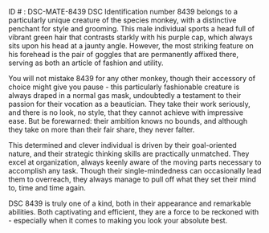 ID # : DSC-MATE-8439
DSC Identification number 8439 belongs to a particularly unique creature of the species monkey, with a distinctive penchant for style and grooming. This male individual sports a head full of vibrant green hair that contrasts starkly with his purple cap, which always sits upon his head at a jaunty angle. However, the most striking feature on his forehead is the pair of goggles that are permanently affixed there, serving as both an article of fashion and utility. 

You will not mistake 8439 for any other monkey, though their accessory of choice might give you pause - this particularly fashionable creature is always draped in a normal gas mask, undoubtedly a testament to their passion for their vocation as a beautician. They take their work seriously, and there is no look, no style, that they cannot achieve with impressive ease. But be forewarned: their ambition knows no bounds, and although they take on more than their fair share, they never falter. 

This determined and clever individual is driven by their goal-oriented nature, and their strategic thinking skills are practically unmatched. They excel at organization, always keenly aware of the moving parts necessary to accomplish any task. Though their single-mindedness can occasionally lead them to overreach, they always manage to pull off what they set their mind to, time and time again. 

DSC 8439 is truly one of a kind, both in their appearance and remarkable abilities. Both captivating and efficient, they are a force to be reckoned with - especially when it comes to making you look your absolute best.